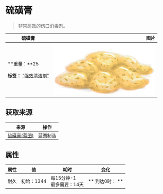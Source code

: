 # 硫磺膏  
> 非常高效的伤口消毒剂。  
  
  硫磺膏  |   图片   
 ----  |  ----:   
 **重量：**25<br><br>**标签：**	[“强效清洁剂”](tag_CleanerStrong.md)  |  ![](Sprite/BrimstoneGel.png)   
  
## 获取来源  
来源  |  操作  
----  |  ----  
[硫磺膏(蓝图)](Bp_BrimstoneGel.md)  |  蓝图制造  
## 属性   
属性  |  值  |  耗时  |  变化  
----  |  ----  |  ----  |  ----  
耐久  |  初始：1344  |  每15分钟-1<br>最多需要：14天  |  ** 到达0时： **  
